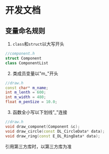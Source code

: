 # 开发文档

## 变量命名规则

1. `class`和`struct`以大写开头
```cpp
//component.h
struct Component
class ComponentList
```
2. 类成员变量以"m_"开头
```cpp
//draw.h
const char* m_name;
int m_lenth = 600;
int m_width = 480;
float m_penSize = 10.0;
```
3. 函数全小写以下划线”_"连接
```cpp
//draw.h
void draw_componet(Component &c);
void draw_circle(const DL_CircleData* data);
void draw_ring(const E_DL_RingData* data);
```

引用第三方库时，以第三方库为准

